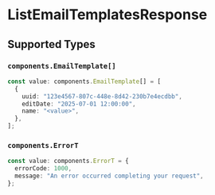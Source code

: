 # ListEmailTemplatesResponse


## Supported Types

### `components.EmailTemplate[]`

```typescript
const value: components.EmailTemplate[] = [
  {
    uuid: "123e4567-807c-448e-8d42-230b7e4ecdbb",
    editDate: "2025-07-01 12:00:00",
    name: "<value>",
  },
];
```

### `components.ErrorT`

```typescript
const value: components.ErrorT = {
  errorCode: 1000,
  message: "An error occurred completing your request",
};
```

